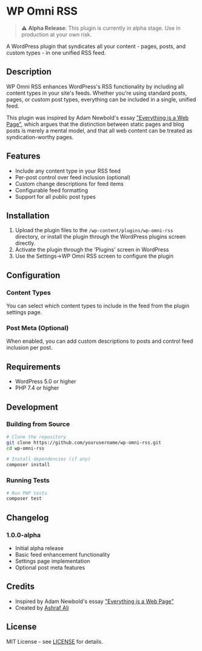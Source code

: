# WP Omni RSS

> ⚠️ **Alpha Release**: This plugin is currently in alpha stage. Use in production at your own risk.

A WordPress plugin that syndicates all your content - pages, posts, and custom types - in one unified RSS feed.

## Description

WP Omni RSS enhances WordPress's RSS functionality by including all content types in your site's feeds. Whether you're using standard posts, pages, or custom post types, everything can be included in a single, unified feed.

This plugin was inspired by Adam Newbold's essay ["Everything is a Web Page"](https://notes.neatnik.net/2025/01/everything-is-a-web-page), which argues that the distinction between static pages and blog posts is merely a mental model, and that all web content can be treated as syndication-worthy pages.

## Features

* Include any content type in your RSS feed
* Per-post control over feed inclusion (optional)
* Custom change descriptions for feed items
* Configurable feed formatting
* Support for all public post types

## Installation

1. Upload the plugin files to the `/wp-content/plugins/wp-omni-rss` directory, or install the plugin through the WordPress plugins screen directly.
2. Activate the plugin through the 'Plugins' screen in WordPress
3. Use the Settings->WP Omni RSS screen to configure the plugin

## Configuration

### Content Types
You can select which content types to include in the feed from the plugin settings page.

### Post Meta (Optional)
When enabled, you can add custom descriptions to posts and control feed inclusion per post.

## Requirements

- WordPress 5.0 or higher
- PHP 7.4 or higher

## Development

### Building from Source

```bash
# Clone the repository
git clone https://github.com/yourusername/wp-omni-rss.git
cd wp-omni-rss

# Install dependencies (if any)
composer install
```

### Running Tests

```bash
# Run PHP tests
composer test
```

## Changelog

### 1.0.0-alpha
* Initial alpha release
* Basic feed enhancement functionality
* Settings page implementation
* Optional post meta features

## Credits

* Inspired by Adam Newbold's essay ["Everything is a Web Page"](https://notes.neatnik.net/2025/01/everything-is-a-web-page)
* Created by [Ashraf Ali](https://ashrafali.net)

## License

MIT License - see [LICENSE](LICENSE) for details. 